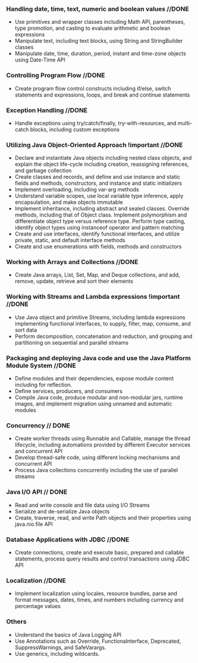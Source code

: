### Handling date, time, text, numeric and boolean values //DONE

- Use primitives and wrapper classes including Math API, parentheses, type promotion, and casting to evaluate arithmetic and boolean expressions
- Manipulate text, including text blocks, using String and StringBuilder classes
- Manipulate date, time, duration, period, instant and time-zone objects using Date-Time API

### Controlling Program Flow //DONE

- Create program flow control constructs including if/else, switch statements and expressions, loops, and break and continue statements

### Exception Handling //DONE

- Handle exceptions using try/catch/finally, try-with-resources, and multi-catch blocks, including custom exceptions

### Utilizing Java Object-Oriented Approach !important //DONE

- Declare and instantiate Java objects including nested class objects, and explain the object life-cycle including creation, reassigning references, and garbage collection
- Create classes and records, and define and use instance and static fields and methods, constructors, and instance and static initializers
- Implement overloading, including var-arg methods
- Understand variable scopes, use local variable type inference, apply encapsulation, and make objects immutable
- Implement inheritance, including abstract and sealed classes. Override methods, including that of Object class. Implement polymorphism and differentiate object type versus reference type.
  Perform type casting, identify object types using instanceof operator and pattern matching
- Create and use interfaces, identify functional interfaces, and utilize private, static, and default interface methods
- Create and use enumerations with fields, methods and constructors

### Working with Arrays and Collections //DONE

- Create Java arrays, List, Set, Map, and Deque collections, and add, remove, update, retrieve and sort their elements

### Working with Streams and Lambda expressions !important //DONE

- Use Java object and primitive Streams, including lambda expressions implementing functional interfaces, to supply, filter, map, consume, and sort data
- Perform decomposition, concatenation and reduction, and grouping and partitioning on sequential and parallel streams

### Packaging and deploying Java code and use the Java Platform Module System //DONE

- Define modules and their dependencies, expose module content including for reflection.
- Define services, producers, and consumers
- Compile Java code, produce modular and non-modular jars, runtime images, and implement migration using unnamed and automatic modules

### Concurrency // DONE

- Create worker threads using Runnable and Callable, manage the thread lifecycle, including automations provided by different Executor services and concurrent API
- Develop thread-safe code, using different locking mechanisms and concurrent API
- Process Java collections concurrently including the use of parallel streams

### Java I/O API // DONE

- Read and write console and file data using I/O Streams
- Serialize and de-serialize Java objects
- Create, traverse, read, and write Path objects and their properties using java.nio.file API

### Database Applications with JDBC //DONE

- Create connections, create and execute basic, prepared and callable statements, process query results and control transactions using JDBC API

### Localization //DONE

- Implement localization using locales, resource bundles, parse and format messages, dates, times, and numbers including currency and percentage values

### Others

- Understand the basics of Java Logging API
- Use Annotations such as Override, Functionalnterface, Deprecated, SuppressWarnings, and SafeVarargs.
- Use generics, including wildcards.
